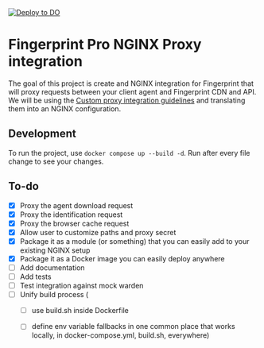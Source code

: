 <a href="https://cloud.digitalocean.com/apps/new?repo=https://github.com/Orkuncakilkaya/fingerprint-nginx/tree/main">
 <img src="https://www.deploytodo.com/do-btn-blue.svg" alt="Deploy to DO">
</a>

# Fingerprint Pro NGINX Proxy integration

The goal of this project is create and NGINX integration for Fingerprint that will proxy requests between your client agent and Fingerprint CDN and API.
We will be using the [Custom proxy integration guidelines](https://dev.fingerprint.com/docs/custom-proxy-integrations) and translating them into an NGINX configuration.

## Development

To run the project, use `docker compose up --build -d`. Run after every file change to see your changes.

## To-do

- [x] Proxy the agent download request
- [x] Proxy the identification request
- [x] Proxy the browser cache request
- [x] Allow user to customize paths and proxy secret
- [x] Package it as a module (or something) that you can easily add to your existing NGINX setup
- [x] Package it as a Docker image you can easily deploy anywhere
- [ ] Add documentation
- [ ] Add tests
- [ ] Test integration against mock warden
- [ ] Unify build process (
  - [ ] use build.sh inside Dockerfile
  - [ ] define env variable fallbacks in one common place that works locally, in docker-compose.yml, build.sh, everywhere)

